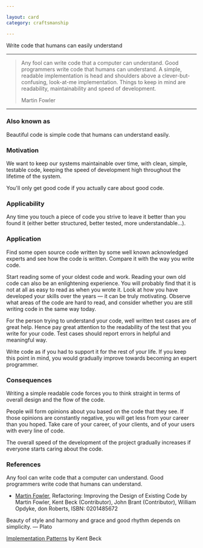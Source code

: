 ```yaml
---

layout: card
category: craftsmanship

---
```


Write code that humans can easily understand

---

> Any fool can write code that a computer can understand. Good programmers write
> code that humans can understand.  A simple, readable implementation is head and
> shoulders above a clever-but-confusing, look-at-me implementation.  Things to
> keep in mind are readability, maintainability and speed of development.
> <div class="attribution">Martin Fowler</div>

---

### Also known as

Beautiful code is simple code that humans can understand easily.

### Motivation

We want to keep our systems maintainable over time, with clean, simple, testable code, keeping the speed of development high throughout the lifetime of the system.

You'll only get good code if you actually care about good code.

### Applicability

Any time you touch a piece of code you strive to leave it better than you found it (either better structured, better tested, more understandable...).

### Application

Find some open source code written by some well known acknowledged experts and see how the code is written. Compare it with the way you write code.

Start reading some of your oldest code and work. Reading your own old code can also be an enlightening experience. You will probably find that it is not at all as easy to read as when you wrote it. Look at how you have developed your skills over the years — it can be truly motivating. Observe what areas of the code are hard to read, and consider whether you are still writing code in the same way today.

For the person trying to understand your code, well written test cases are of great help. Hence pay great attention to the readability of the test that you write for your code. Test cases should report errors in helpful and meaningful way.

Write code as if you had to support it for the rest of your life. If you keep this point in mind, you would gradually improve towards becoming an expert programmer.

### Consequences

Writing a simple readable code forces you to think straight in terms of overall design and the flow of the code.

People will form opinions about you based on the code that they see. If those opinions are constantly negative, you will get less from your career than you hoped. Take care of your career, of your clients, and of your users with every line of code.

The overall speed of the development of the project gradually increases if everyone starts caring about the code.

### References

Any fool can write code that a computer can understand. Good programmers write code that humans can understand.
- [Martin Fowler](http://www.softwarequotes.com/showquotes.aspx?id=573&name=Fowler,Martin), Refactoring: Improving the Design of Existing Code by Martin Fowler, Kent Beck (Contributor), John Brant (Contributor), William Opdyke, don Roberts, ISBN: 0201485672

Beauty of style and harmony and grace and good rhythm depends on simplicity. — Plato

[Implementation Patterns](http://www.informit.com/title/0321413091) by Kent Beck


